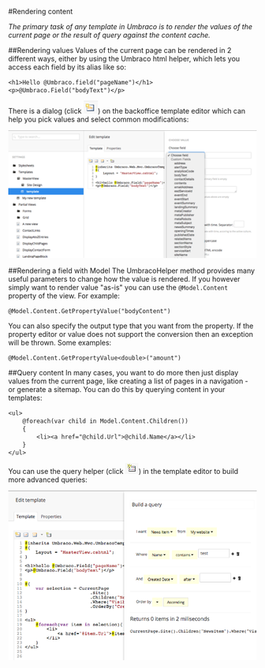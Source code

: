 #Rendering content

_The primary task of any template in Umbraco is to render the values of the current page or the result of query against the content cache._

##Rendering values
Values of the current page can be rendered in 2 different ways, either by using the Umbraco html helper, which lets you access each field by its alias like so:

    <h1>Hello @Umbraco.field("pageName")</h1>
    <p>@Umbraco.Field("bodyText")</p>

There is a dialog (click ![Button](images/button.png)) on the backoffice template editor which can help you pick values and select common modifications:

![Dialog](images/dialog.png)

##Rendering a field with Model
The UmbracoHelper method provides many useful parameters to change how the value is rendered. If you however simply want to render value "as-is" you can use the `@Model.Content` property of the view. For example:

    @Model.Content.GetPropertyValue("bodyContent")

You can also specify the output type that you want from the property. If the property editor or value does not support the conversion then an exception will be thrown. Some examples:

    @Model.Content.GetPropertyValue<double>("amount")

##Query content
In many cases, you want to do more then just display values from the current page, like creating a list of pages in a navigation - or generate a sitemap. You can do this by querying content in your templates:

    <ul>
        @foreach(var child in Model.Content.Children())
        {
            <li><a href="@child.Url">@child.Name</a></li>
        }
    </ul>

You can use the query helper (click ![Query button](images/query-button.png)) in the template editor to build more advanced queries:

![Query helper](images/query.png)
